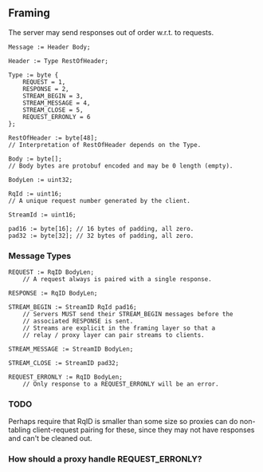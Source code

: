 ## Framing

The server may send responses out of order w.r.t. to requests.

    Message := Header Body;
    
    Header := Type RestOfHeader;
    
    Type := byte {
        REQUEST = 1,
        RESPONSE = 2,
        STREAM_BEGIN = 3,
        STREAM_MESSAGE = 4,
        STREAM_CLOSE = 5,
        REQUEST_ERRONLY = 6
    };
    
    RestOfHeader := byte[48];
    // Interpretation of RestOfHeader depends on the Type.
    
    Body := byte[];
    // Body bytes are protobuf encoded and may be 0 length (empty).
    
    BodyLen := uint32;
    
    RqId := uint16;
    // A unique request number generated by the client.
    
    StreamId := uint16;
    
    pad16 := byte[16]; // 16 bytes of padding, all zero.
    pad32 := byte[32]; // 32 bytes of padding, all zero.

### Message Types

    REQUEST := RqID BodyLen;
        // A request always is paired with a single response.
    
    RESPONSE := RqID BodyLen;

    STREAM_BEGIN := StreamID RqId pad16;
        // Servers MUST send their STREAM_BEGIN messages before the
        // associated RESPONSE is sent.
        // Streams are explicit in the framing layer so that a
        // relay / proxy layer can pair streams to clients.
    
    STREAM_MESSAGE := StreamID BodyLen;
    
    STREAM_CLOSE := StreamID pad32;
    
    REQUEST_ERRONLY := RqID BodyLen;
        // Only response to a REQUEST_ERRONLY will be an error.

### TODO

Perhaps require that RqID is smaller than
some size so proxies can do non-tabling
client-request pairing for these, since
they may not have responses and can't
be cleaned out.

### How should a proxy handle REQUEST_ERRONLY?
